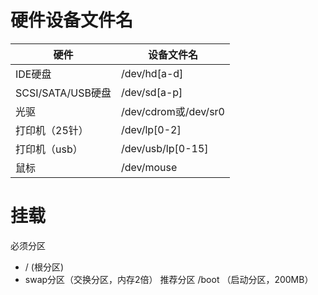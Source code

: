 
# 硬件设备文件名
硬件 | 设备文件名
---|------
IDE硬盘 | /dev/hd[a-d]
SCSI/SATA/USB硬盘 | /dev/sd[a-p]
光驱 | /dev/cdrom或/dev/sr0
打印机（25针） | /dev/lp[0-2]
打印机（usb） | /dev/usb/lp[0-15]
鼠标 | /dev/mouse

# 挂载
必须分区
+ / (根分区)
+ swap分区（交换分区，内存2倍）
推荐分区
/boot （启动分区，200MB）